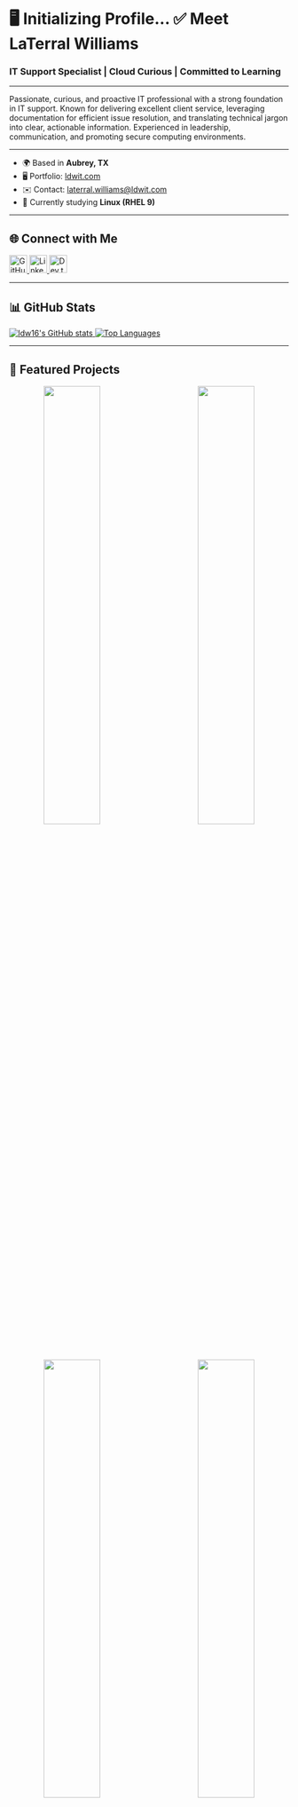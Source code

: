 # 🖥️ Initializing Profile... ✅ Meet LaTerral Williams

### IT Support Specialist  |  Cloud Curious  |  Committed to Learning

---

Passionate, curious, and proactive IT professional with a strong foundation in IT support. Known for delivering excellent client service, leveraging documentation for efficient issue resolution, and translating technical jargon into clear, actionable information. Experienced in leadership, communication, and promoting secure computing environments.

---

- 🌍 Based in **Aubrey, TX**
- 🖥️ Portfolio: [ldwit.com](http://www.ldwit.com)
- ✉️ Contact: [laterral.williams@ldwit.com](mailto:laterral.williams@ldwit.com)
- 🧠 Currently studying **Linux (RHEL 9)**

---

## 🌐 Connect with Me

<p align="left">
  <a href="https://github.com/ldw16" target="_blank" rel="noreferrer">
    <img src="https://upload.wikimedia.org/wikipedia/commons/a/ae/Github-desktop-logo-symbol.svg" width="32" height="32" alt="GitHub" />
  </a>
  <a href="https://www.linkedin.com/in/ltwilliams-tech" target="_blank" rel="noreferrer">
    <img src="https://upload.wikimedia.org/wikipedia/commons/8/81/LinkedIn_icon.svg" width="32" height="32" alt="LinkedIn" />
  </a>
  <a href="https://dev.to/ldwit" target="_blank" rel="noreferrer">
    <img src="https://d2fltix0v2e0sb.cloudfront.net/dev-rainbow.svg" width="32" height="32" alt="Dev.to" />
  </a>
</p>

---

## 📊 GitHub Stats

<a href="https://github.com/ldw16">
  <img src="https://github-readme-stats.vercel.app/api?username=ldw16&show_icons=true&count_private=true&title_color=0891b2&text_color=ffffff&icon_color=0891b2&bg_color=1c1917&hide_border=true" alt="ldw16's GitHub stats" />
</a>

<a href="https://github.com/ldw16">
  <img src="https://github-readme-stats.vercel.app/api/top-langs/?username=ldw16&langs_count=10&title_color=0891b2&text_color=ffffff&icon_color=0891b2&bg_color=1c1917&hide_border=true&locale=en&custom_title=Top%20Languages" alt="Top Languages" />
</a>

---

## 📌 Featured Projects

<div align="center">
  <a href="https://github.com/ldw16/GameDayScheduleAPI">
    <img align="left" width="45%" src="https://github-readme-stats.vercel.app/api/pin/?username=ldw16&repo=GameDayScheduleAPI&title_color=0891b2&text_color=ffffff&icon_color=0891b2&bg_color=1c1917&hide_border=true" />
  </a>
  <a href="https://github.com/ldw16/GameDayNotificationApp">
    <img align="right" width="45%" src="https://github-readme-stats.vercel.app/api/pin/?username=ldw16&repo=GameDayNotificationApp&title_color=0891b2&text_color=ffffff&icon_color=0891b2&bg_color=1c1917&hide_border=true" />
  </a>
</div>

<br/><br/><br/><br/><br/>

<div align="center">
  <a href="https://github.com/ldw16/NFLDataLake">
    <img align="left" width="45%" src="https://github-readme-stats.vercel.app/api/pin/?username=ldw16&repo=NFLDataLake&title_color=0891b2&text_color=ffffff&icon_color=0891b2&bg_color=1c1917&hide_border=true" />
  </a>
  <a href="https://github.com/ldw16/WeatherDashboardDemo">
    <img align="right" width="45%" src="https://github-readme-stats.vercel.app/api/pin/?username=ldw16&repo=WeatherDashboardDemo&title_color=0891b2&text_color=ffffff&icon_color=0891b2&bg_color=1c1917&hide_border=true" />
  </a>
</div>
